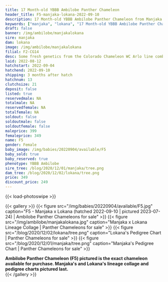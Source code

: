 ```yaml
---
title: 17 Month-old YBBB Ambilobe Panther Chameleon
header_title: F5-manjaka-lokana-2022-09-10
description: 17 Month-old YBBB Ambilobe Panther Chameleon from Manjaka and Lokana. Some fresh genetics from the Colorado Chameleon WC Arlo line combined with a female from Chromatic Chameleons. A great combination unrelated to anything we have! We've included sire and dam dendrograms if available, but you can view our Manjaka or Lokana breeder pages for more information.
keywords: ["manjaka", "lokana", "17 Month-old YBBB Ambilobe Panther Chameleon", "baby chameleons for sale", "buy panther chameleon", "panther for sale", "ambilobe panther chameleons for sale", "ambilobe panther chameleon for sale"]
draft: false
banner: /img/ambilobe/manjakalokana
sire: manjaka
dam: lokana
image: /img/ambilobe/manjakalokana
filial: F2-CG14
desc: Some fresh genetics from the Colorado Chameleon WC Arlo line combined with a female from Chromatic Chameleons. A great combination unrelated to anything we have!
laid: 2022-08-12
hatchstart: 2022-09-04
hatchend: 2022-09-10
shipping: 3 months after hatch
hatchnum: 13
clutchsize: 21
deposit: false
listed: true
reservedmale: NA
totalmale: NA
reservedfemale: NA
totalfemale: NA
soldout: false
soldoutmale: false
soldoutfemale: false
maleprice: 399
femaleprice: 349
name: F5
gender: Female
baby_image: /img/babies/20220904/available/F5
baby_sold: true
baby_reserved: true
phenotype: YBBB Ambilobe
sire_tree: /blog/2020/12/01/manjaka/tree.png
dam_tree: /blog/2020/12/02/lokana/tree.png
price: 349
discount_price: 249
---
```


{{< load-photoswipe >}}

{{< gallery >}}
  {{< figure src="/img/babies/20220904/available/F5.jpg" caption="F5 - Manjaka x Lokana (hatched 2022-09-10 | pictured 2023-07-24) | Ambilobe Panther Chameleons for sale" >}}
  {{< figure src="/img/ambilobe/manjakalokana.jpg" caption="Manjaka x Lokana Lineage Collage | Panther Chameleons for sale" >}}
  {{< figure src="/blog/2020/12/02/lokana/tree.png" caption="Lokana's Pedigree Chart | Panther Chameleons for sale" >}}
  {{< figure src="/blog/2020/12/01/manjaka/tree.png" caption="Manjaka's Pedigree Chart | Panther Chameleons for sale" >}}
  <figcaption itemprop="description"><strong>Ambilobe Panther Chameleon (F5) pictured is the exact chameleon available for purchase. Manjaka's and Lokana's lineage collage and pedigree charts pictured last.</strong></figcaption>
{{< /gallery >}}
